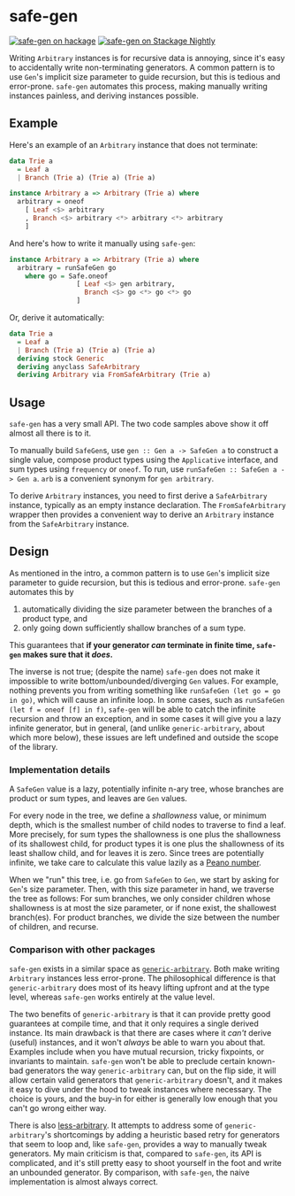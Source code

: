 # safe-gen

[![safe-gen on hackage](https://img.shields.io/hackage/v/safe-gen)](http://hackage.haskell.org/package/safe-gen)
[![safe-gen on Stackage Nightly](https://stackage.org/package/safe-gen/badge/nightly)](https://stackage.org/nightly/package/safe-gen)

Writing `Arbitrary` instances is for recursive data is annoying, since it's easy to accidentally write non-terminating generators.
A common pattern is to use `Gen`'s implicit size parameter to guide recursion, but this is tedious and error-prone.
`safe-gen` automates this process, making manually writing instances painless, and deriving instances possible.

## Example

Here's an example of an `Arbitrary` instance that does not terminate:

```haskell
data Trie a
  = Leaf a
  | Branch (Trie a) (Trie a) (Trie a)

instance Arbitrary a => Arbitrary (Trie a) where
  arbitrary = oneof
    [ Leaf <$> arbitrary
    , Branch <$> arbitrary <*> arbitrary <*> arbitrary
    ]
```

And here's how to write it manually using `safe-gen`:

```haskell
instance Arbitrary a => Arbitrary (Trie a) where
  arbitrary = runSafeGen go
    where go = Safe.oneof
                 [ Leaf <$> gen arbitrary,
                   Branch <$> go <*> go <*> go
                 ]
```

Or, derive it automatically:

```haskell
data Trie a
  = Leaf a
  | Branch (Trie a) (Trie a) (Trie a)
  deriving stock Generic
  deriving anyclass SafeArbitrary
  deriving Arbitrary via FromSafeArbitrary (Trie a)
```

## Usage

`safe-gen` has a very small API. The two code samples above show it off almost all there is to it.

To manually build `SafeGen`s, use `gen :: Gen a -> SafeGen a` to construct a single value, compose product types using the `Applicative` interface, and sum types using `frequency` or `oneof`.
To run, use `runSafeGen :: SafeGen a -> Gen a`.
`arb` is a convenient synonym for `gen arbitrary`.

To derive `Arbitrary` instances, you need to first derive a `SafeArbitrary` instance, typically as an empty instance declaration.
The `FromSafeArbitrary` wrapper then provides a convenient way to derive an `Arbitrary` instance from the `SafeArbitrary` instance.

## Design

As mentioned in the intro, a common pattern is to use `Gen`'s implicit size parameter to guide recursion, but this is tedious and error-prone.
`safe-gen` automates this by
  1. automatically dividing the size parameter between the branches of a product type, and
  2. only going down sufficiently shallow branches of a sum type.

This guarantees that **if your generator _can_ terminate in finite time, `safe-gen` makes sure that it _does_.**

The inverse is not true; (despite the name) `safe-gen` does not make it impossible to write bottom/unbounded/diverging `Gen` values.
For example, nothing prevents you from writing something like `runSafeGen (let go = go in go)`, which will cause an infinite loop.
In some cases, such as `runSafeGen (let f = oneof [f] in f)`, `safe-gen` will be able to catch the infinite recursion and throw an exception, and in some cases it will give you a lazy infinite generator, but in general, (and unlike `generic-arbitrary`, about which more below), these issues are left undefined and outside the scope of the library.

### Implementation details

A `SafeGen` value is a lazy, potentially infinite n-ary tree, whose branches are product or sum types, and leaves are `Gen` values.

For every node in the tree, we define a _shallowness_ value, or minimum depth, which is the smallest number of child nodes to traverse to find a leaf.
More precisely, for sum types the shallowness is one plus the shallowness of its shallowest child, for product types it is one plus the shallowness of its least shallow child, and for leaves it is zero.
Since trees are potentially infinite, we take care to calculate this value lazily as a [Peano number](https://wiki.haskell.org/Peano_numbers).

When we "run" this tree, i.e. go from `SafeGen` to `Gen`, we start by asking for `Gen`'s size parameter.
Then, with this size parameter in hand, we traverse the tree as follows:
For sum branches, we only consider children whose shallowness is at most the size parameter, or if none exist, the shallowest branch(es).
For product branches, we divide the size between the number of children, and recurse.

### Comparison with other packages

`safe-gen` exists in a similar space as [`generic-arbitrary`](https://github.com/typeable/generic-arbitrary).
Both make writing `Arbitrary` instances less error-prone.
The philosophical difference is that `generic-arbitrary` does most of its heavy lifting upfront and at the type level, whereas `safe-gen` works entirely at the value level.

The two benefits of `generic-arbitrary` is that it can provide pretty good guarantees at compile time, and that it only requires a single derived instance.
Its main drawback is that there are cases where it _can't_ derive (useful) instances, and it won't _always_ be able to warn you about that.
Examples include when you have mutual recursion, tricky fixpoints, or invariants to maintain.
`safe-gen` won't be able to preclude certain known-bad generators the way `generic-arbitrary` can, but on the flip side, it will allow certain valid generators that `generic-arbitrary` doesn't, and it makes it easy to dive under the hood to tweak instances where necessary.
The choice is yours, and the buy-in for either is generally low enough that you can't go wrong either way.

There is also [less-arbitrary](https://github.com/mgajda/less-arbitrary).
It attempts to address some of `generic-arbitrary`'s shortcomings by adding a heuristic based retry for generators that seem to loop and, like `safe-gen`, provides a way to manually tweak generators.
My main criticism is that, compared to `safe-gen`, its API is complicated, and it's still pretty easy to shoot yourself in the foot and write an unbounded generator.
By comparison, with `safe-gen`, the naive implementation is almost always correct.
